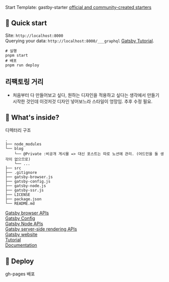 Start Template: gastby-starter [official and community-created starters](https://www.gatsbyjs.com/docs/gatsby-starters/)

## 🚀 Quick start

Site: `http://localhost:8000`  
Querying your data: `http://localhost:8000/___graphql` [Gatsby Tutorial](https://www.gatsbyjs.com/docs/tutorial/getting-started/part-4/#use-graphiql-to-explore-the-data-layer-and-write-graphql-queries).

```shell
# 실행
pnpm start
# 배포
pnpm run deploy
```

## 리팩토링 거리

- 처음부터 다 만들어보고 싶다, 원하는 디자인을 적용하고 싶다는 생각에서 만들기 시작한 것인데 이것저것 디자인 넣어보느라 스타일이 엉망임. 추후 수정 필요.

## 🧐 What's inside?

디렉터리 구조

    .
    ├── node_modules
    └── blog
        └── @Private :비공개 게시물 => 대신 포스트는 따로 노션에 관리. (어드민을 둘 생각이 없으므로)
        └── ...
    ├── src
    ├── .gitignore
    ├── gatsby-browser.js
    ├── gatsby-config.js
    ├── gatsby-node.js
    ├── gatsby-ssr.js
    ├── LICENSE
    ├── package.json
    └── README.md

[Gatsby browser APIs](https://www.gatsbyjs.com/docs/reference/config-files/gatsby-browser/)  
[Gatsby Config](https://www.gatsbyjs.com/docs/reference/config-files/gatsby-config/)  
[Gatsby Node APIs](https://www.gatsbyjs.com/docs/reference/config-files/gatsby-node/)  
[Gatsby server-side rendering APIs](https://www.gatsbyjs.com/docs/reference/config-files/gatsby-ssr/)  
[Gatsby website](https://www.gatsbyjs.com/)  
[Tutorial](https://www.gatsbyjs.com/docs/tutorial/getting-started/)  
[Documentation](https://www.gatsbyjs.com/docs/)

## 💫 Deploy

gh-pages 배포
